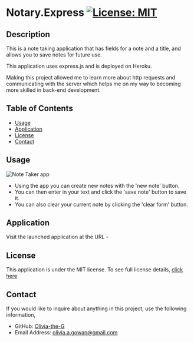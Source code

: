 # Notary.Express [![License: MIT](https://img.shields.io/badge/License-MIT-yellow?style=flat-square&link=https%3A%2F%2Fopensource.org%2Flicense%2Fmit%2F)](https://opensource.org/license/mit/)

## Description 
This is a note taking application that has fields for a note and a title, and allows you to save notes for future use. 

This application uses express.js and is deployed on Heroku. 

Making this project allowed me to learn more about http requests and communicating with the server which helps me on my way to becoming more skilled in back-end development. 

## Table of Contents

- [Usage](#usage)
- [Application](#application)
- [License](#license)
- [Contact](#contact)

## Usage

![Note Taker app](https://github.com/Olivia-the-G/notary-express/assets/130778807/65250bad-4840-4f29-a1b1-b43c9066b8c8)

- Using the app you can create new notes with the 'new note' button. 
- You can then enter in your text and click the 'save note' button to save it. 
- You can also clear your current note by clicking the 'clear form' button. 

## Application

Visit the launched application at the URL - 

## License
This application is under the MIT license. To see full license details, [click here](https://opensource.org/license/mit/)

## Contact

If you would like to inquire about anything in this project, use the following information,
- GitHub: [Olivia-the-G](https://github.com/Olivia-the-G)
- Email Address: olivia.a.gowan@gmail.com
